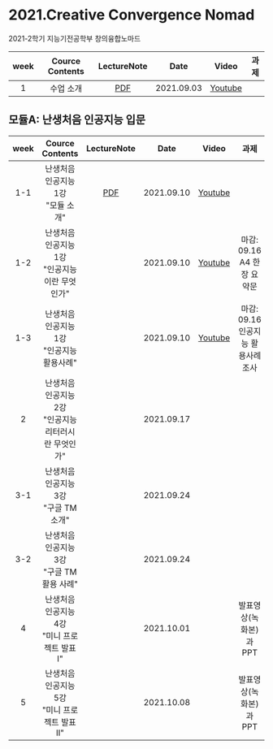 # 2021.Creative Convergence Nomad
2021-2학기 지능기전공학부 창의융합노마드  

| week | Cource Contents | LectureNote | Date |  Video | 과제 | 
|:---:|:---:|:---:|:---:|:---:|:---:| 
| 1 | 수업 소개 | [PDF](https://github.com/sejongresearch/2021.Nomad/blob/main/LectureNote/%5B%E1%84%8E%E1%85%A1%E1%86%BC%E1%84%8B%E1%85%B4SW%E1%84%8B%E1%85%B2%E1%86%BC%E1%84%92%E1%85%A1%E1%86%B8%E1%84%82%E1%85%A9%E1%84%86%E1%85%A1%E1%84%83%E1%85%B3%5D%5B1%E1%84%8C%E1%85%AE%E1%84%8E%E1%85%A1%5D%20%E1%84%80%E1%85%AA%E1%84%86%E1%85%A9%E1%86%A8%E1%84%89%E1%85%A9%E1%84%80%E1%85%A2.pdf) | 2021.09.03 | [Youtube](https://youtu.be/AcIHcYf4ft4) | |

## 모듈A: 난생처음 인공지능 입문
| week | Cource Contents | LectureNote | Date |  Video | 과제 | 
|:---:|:---:|:---:|:---:|:---:|:---:| 
| 1-1 | 난생처음인공지능 1강 <br> "모듈 소개" | [PDF](https://github.com/sejongresearch/2021.Nomad/blob/main/LectureNote/%5B%E1%84%8E%E1%85%A1%E1%86%BC%E1%84%8B%E1%85%B4SW%E1%84%8B%E1%85%B2%E1%86%BC%E1%84%92%E1%85%A1%E1%86%B8%E1%84%82%E1%85%A9%E1%84%86%E1%85%A1%E1%84%83%E1%85%B3%5D%5B%E1%84%86%E1%85%A9%E1%84%83%E1%85%B2%E1%86%AFA%5D%5B1%E1%84%8C%E1%85%AE%E1%84%8E%E1%85%A1%5D%20%E1%84%86%E1%85%A9%E1%84%83%E1%85%B2%E1%86%AF%E1%84%89%E1%85%A9%E1%84%80%E1%85%A2.pdf) | 2021.09.10 | [Youtube](https://youtu.be/gGTtDx7DBoA)  |  |
| 1-2 | 난생처음인공지능 1강 <br> "인공지능이란 무엇인가"  | | 2021.09.10 | [Youtube](https://youtu.be/MNrVYGrF0mI)  | 마감: 09.16 <br> A4 한장 요약문 |
| 1-3 | 난생처음인공지능 1강 <br> "인공지능 활용사례" | | 2021.09.10 | [Youtube](https://youtu.be/xuXVp8Upx3w) | 마감: 09.16 <br>인공지능 활용사례 조사 |
| 2 | 난생처음인공지능 2강 <br> "인공지능 리터러시란 무엇인가" | | 2021.09.17 |  |  |
| 3-1 | 난생처음인공지능 3강 <br> "구글 TM 소개" | | 2021.09.24 |  |  |
| 3-2 | 난생처음인공지능 3강 <br> "구글 TM 활용 사례" | | 2021.09.24 |  |  |
| 4 | 난생처음인공지능 4강 <br> "미니 프로젝트 발표 I" | | 2021.10.01 |  | 발표영상(녹화본)과 PPT |
| 5 | 난생처음인공지능 5강 <br> "미니 프로젝트 발표 II" | | 2021.10.08 |  | 발표영상(녹화본)과 PPT |




